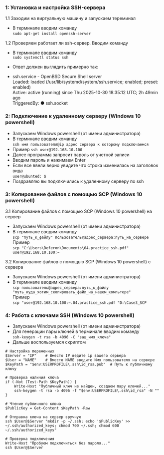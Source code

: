 ### 1: Установка и настройка SSH-сервера
1.1 Заходим на виртуальную машину и запускаем тереминал  
    
- В терминале вводим команду  
`sudo apt-get install openssh-server`

1.2 Проверяем работает ли ssh-сервер. Вводим команду 

- В терминале вводим команду  
`sudo systemctl status ssh`

- Ответ должен выглядить примерно так:

- ssh.service - OpenBSD Secure Shell server  
     Loaded: loaded (/usr/lib/systemd/system/ssh.service; enabled; preset: enabled)  
     Active: active (running) since Thu 2025-10-30 18:35:12 UTC; 2h 49min ago  
TriggeredBy: ● ssh.socket


### 2: Подключение к удаленному серверу (Windows 10 powershell)
-  Запускаем Windows powershell (от имени администратора)  
- В терминале вводим команду  
`ssh имя пользователя@ip адрес сервера к которому подключаемся`  
- Пример
`ssh user@192.168.10.100`  
- Далее программа запросит пароль от учетной записи  
- Вводим пароль и нажимаем Enter  
- Если все ввели верно увидите что строка изменилась на заголовок вида  
`user@ubunted: $`  
- Поздравляю вы подключились к удаленному серверу по ssh

### 3: Копирование файлов с помощью SCP (Windows 10 powershell)
3.1 Копирование файлов с помощью SCP (Windows 10 powershell) на сервер
- Запускаем Windows powershell (от имени администратора)  
- В терминале вводим команду  
`scp "путь_к_файлу" пользователь@адрес_сервера:путь_на_сервере`  
Пример  
`scp "C:\Users\Deferon\Documents\04.practice_ssh.pdf" user@192.168.10.100:~ `

3.2 Копирование файлов с помощью SCP (Windows 10 powershell) с сервера
- Запускаем Windows powershell (от имени администратора)  
- В терминале вводим команду  
`scp пользователь@адрес_сервера:путь_к_файлу "путь_куда_хотим_скопировать_файл_на_нашем_компьтере"`  
Пример  
`scp "user@192.168.10.100:~.04.practice_ssh.pdf "D:\Case3_SCP `

### 4: Работа с ключами SSH  (Windows 10 powershell)
- Запускаем Windows powershell (от имени администратора) 
- Для генерации пары ключей в терминале вводим команду  
`ssh-keygen -t rsa -b 4096 -C "ваш_имя_ключа"`
- Дальше воспользуемся скриптом
```
# Настройка переменных
$Server = "IP"    # Вместо IP ведите ip вашего сервера
$User = "NAME"    # Вместо NAME введите Имя пользователя на сервере
$KeyPath = "$env:USERPROFILE\.ssh\id_rsa.pub"  # Путь к публичному ключу

# Проверка наличия ключа
if (-Not (Test-Path $KeyPath)) {
    Write-Host "Публичный ключ не найден, создаем пару ключей..."
    ssh-keygen -t rsa -b 4096 -f "$env:USERPROFILE\.ssh\id_rsa" -N ""
}

# Чтение публичного ключа
$PublicKey = Get-Content $KeyPath -Raw

# Отправка ключа на сервер вручную
ssh $User@$Server "mkdir -p ~/.ssh; echo '$PublicKey' >> ~/.ssh/authorized_keys; chmod 700 ~/.ssh; chmod 600 ~/.ssh/authorized_keys"

# Проверка подключения
Write-Host "Пробуем подключиться без пароля..."
ssh $User@$Server
```
